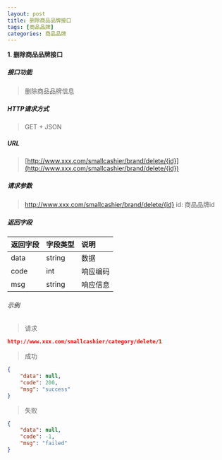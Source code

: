 ```yaml
---
layout: post
title: 删除商品品牌接口
tags: [商品品牌]
categories: 商品品牌 
---
```

**1\. 删除商品品牌接口**
##### 接口功能
> 删除商品品牌信息

##### HTTP请求方式
> GET + JSON

##### URL
> [http://www.xxx.com/smallcashier/brand/delete/{id}](http://www.xxx.com/smallcashier/brand/delete/{id})

##### 请求参数
> http://www.xxx.com/smallcashier/brand/delete/{id}
> id: 商品品牌id

##### 返回字段

|返回字段|字段类型|说明|
|:---|:---|:---|
|data|string|数据|
|code|int|响应编码|
|msg|string|响应信息|

###### 示例
> 请求
``` json
http://www.xxx.com/smallcashier/category/delete/1
```
> 成功
``` json
{
    "data": null,
    "code": 200,
    "msg": "success"
}
```
> 失败
``` json
{
    "data": null,
    "code": -1,
    "msg": "failed"
}
```